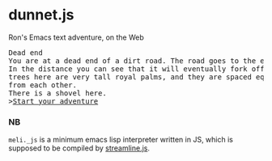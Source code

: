 # dunnet.js

Ron's Emacs text adventure, on the Web

<pre>Dead end
You are at a dead end of a dirt road. The road goes to the east.
In the distance you can see that it will eventually fork off. The
trees here are very tall royal palms, and they are spaced equidistant
from each other.
There is a shovel here.
&gt;<a href="http://coolwanglu.github.io/dunnet.js/">Start your adventure</a>
</pre>

### NB
`meli._js` is a minimum emacs lisp interpreter written in JS, which is supposed to be compiled by [streamline.js](https://github.com/Sage/streamlinejs).
